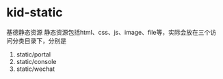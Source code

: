 # kid-static
基德静态资源
静态资源包括html、css、js、image、file等，实际会放在三个访问分类目录下，分别是
1. static/portal
2. static/console
3. static/wechat
